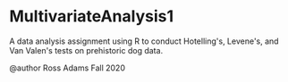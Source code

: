 # MultivariateAnalysis1
A data analysis assignment using R to conduct Hotelling's, Levene's, and Van Valen's 
tests on prehistoric dog data.

@author Ross Adams
Fall 2020
